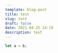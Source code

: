 ```yaml
---
template: blog-post
title: test
slug: test
draft: false
date: 2021-04-25 14:19
description: test
---
```



```javascript
let a = b;
```